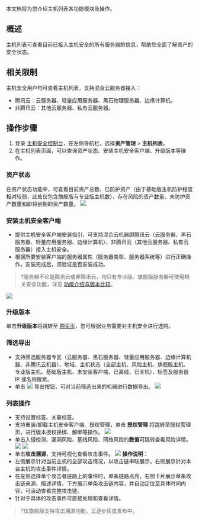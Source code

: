 本文档将为您介绍主机列表各功能模块及操作。

## 概述
主机列表可查看目前已接入主机安全的所有服务器的信息，帮助您全面了解资产的安全状态。

## 相关限制
主机安全用户均可查看主机列表，支持混合云服务器接入：
 - 腾讯云：云服务器、轻量应用服务器、黑石物理服务器、边缘计算机。
 - 非腾讯云：其他云服务器、私有云服务器。


## 操作步骤
1. 登录 [主机安全控制台](https://console.cloud.tencent.com/cwp)，在左侧导航栏，选择**资产管理** > **主机列表**。
2. 在主机列表页面，可以查询资产状态、安装主机安全客户端、升级版本等操作。

### 资产状态
在资产状态功能中，可查看目前资产总数、已防护资产（由于基础版主机防护程度相对较弱，此处仅包含旗舰版与专业版主机数）、存在风险的资产数量、未防护资产数量和即将到期的资产数量。
![](https://qcloudimg.tencent-cloud.cn/raw/d115ee47dedc4d4b7c05a0c86cc3d10f.png)

### 安装主机安全客户端
 -  提供主机安全客户端安装指引，可支持混合云机器即腾讯云（云服务器、黑石服务器、轻量应用服务器、边缘计算机）、非腾讯云（其他云服务器、私有云服务器）接入主机安全。
 -  根据所要安装客户端的服务器属性（服务器类型、服务器系统等）进行正确操作，安装完成后，须验证是否安装成功。
>?服务器不论是腾讯云或非腾讯云，均只有专业版、旗舰版服务器可使用相关安全功能，详见 [功能介绍与版本比较](https://cloud.tencent.com/document/product/296/2222)。
>
![](https://qcloudimg.tencent-cloud.cn/raw/d6b582954c3592eefdddc976bc3a9a29.png)

### 升级版本
单击**升级版本**将跳转至 [购买页](https://buy.cloud.tencent.com/yunjing?ADTAG=cwp.buy.pro.bannerbuypro)，您可根据业务需要对主机安全进行选购。
### 筛选导出
 -  支持筛选服务器专区（云服务器、黑石服务器、轻量应用服务器、边缘计算机器、非腾讯云机器）、地域、主机状态（全部主机、风险主机、旗舰版主机、专业版主机、基础版主机、未安装客户端、已离线、已关机）、标签及服务器 IP 或名称搜索。
 -  单击 ![](https://main.qcloudimg.com/raw/8d95063be0c6cb229a33d77aebfba182.png) 导出按钮，可对当前筛选出来的机器进行数据导出。
![](https://qcloudimg.tencent-cloud.cn/raw/8818d98aa8173d8f05ef8abc76080b28.png)

### 列表操作
 - 支持设置标签、关联标签。
 - 支持重装/卸载主机安全客户端、授权管理，单击 **授权管理** 将跳转至授权管理页，进行版本授权换绑、解绑等操作。
  ![](https://qcloudimg.tencent-cloud.cn/raw/3f752cf61dc4390a8dc2379334cf11b8.png)
 - 单击入侵检测、漏洞风险、基线风险、网络风险的**数值**可跳转查看风险详情。
![](https://qcloudimg.tencent-cloud.cn/raw/7056edf4c70e336de11f1c4df23ffd01.png)
![](https://qcloudimg.tencent-cloud.cn/raw/7bff9ac6a3780a57239dc64f81f0c229.png)
 - 单击**攻击溯源**，支持可视化查看攻击事件。
![](https://qcloudimg.tencent-cloud.cn/raw/60bc9be4ab29f829efa5c5b0b4534faa.png)
**操作说明：**
  - 左侧展示针对当前主机的全部攻击情况，以攻击链串联展示，右侧展示针对本台主机的攻击事件详情。
  - 在左侧选择单个攻击者链路上的事件时，单条链路点亮，右侧卡片展示单条攻击链来源、描述详情，下方展示单条攻击链内容，并自动定位至具体时间内容，可滚动查看完整攻击链。
  - 针对于具体的攻击事件可直接处理和查看详情。
>?仅旗舰版支持攻击溯源功能，正逐步灰度发布中。
>

